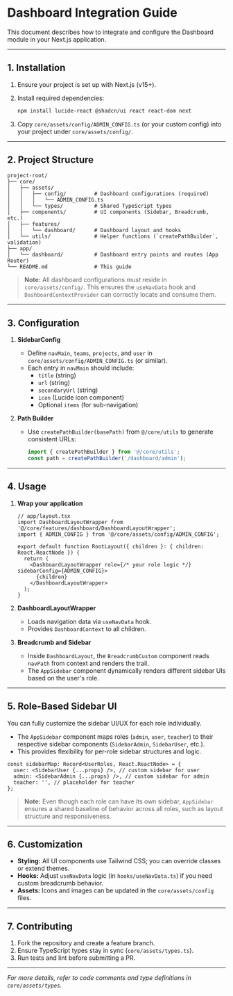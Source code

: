 # Dashboard Integration Guide

This document describes how to integrate and configure the Dashboard module in your Next.js application.

---

## 1. Installation

1. Ensure your project is set up with Next.js (v15+).
2. Install required dependencies:

   ```bash
   npm install lucide-react @shadcn/ui react react-dom next
   ```

3. Copy `core/assets/config/ADMIN_CONFIG.ts` (or your custom config) into your project under `core/assets/config/`.

---

## 2. Project Structure

```
project-root/
├── core/
│   ├── assets/
│   │   ├── config/         # Dashboard configurations (required)
│   │   │   └── ADMIN_CONFIG.ts
│   │   └── types/          # Shared TypeScript types
│   ├── components/         # UI components (Sidebar, Breadcrumb, etc.)
│   ├── features/
│   │   └── dashboard/      # Dashboard layout and hooks
│   └── utils/              # Helper functions (`createPathBuilder`, validation)
├── app/
│   └── dashboard/          # Dashboard entry points and routes (App Router)
└── README.md               # This guide
```

> **Note:** All dashboard configurations _must_ reside in `core/assets/config/`. This ensures the `useNavData` hook and `DashboardContextProvider` can correctly locate and consume them.

---

## 3. Configuration

1. **SidebarConfig**
   - Define `navMain`, `teams`, `projects`, and `user` in `core/assets/config/ADMIN_CONFIG.ts` (or similar).
   - Each entry in `navMain` should include:
     - `title` (string)
     - `url` (string)
     - `secondaryUrl` (string)
     - `icon` (Lucide icon component)
     - Optional `items` (for sub-navigation)

2. **Path Builder**
   - Use `createPathBuilder(basePath)` from `@/core/utils` to generate consistent URLs:

     ```ts
     import { createPathBuilder } from '@/core/utils';
     const path = createPathBuilder('/dashboard/admin');
     ```

---

## 4. Usage

1. **Wrap your application**

   ```tsx
   // app/layout.tsx
   import DashboardLayoutWrapper from '@/core/features/dashboard/DashboardLayoutWrapper';
   import { ADMIN_CONFIG } from '@/core/assets/config/ADMIN_CONFIG';

   export default function RootLayout({ children }: { children: React.ReactNode }) {
     return (
       <DashboardLayoutWrapper role={/* your role logic */} sidebarConfig={ADMIN_CONFIG}>
         {children}
       </DashboardLayoutWrapper>
     );
   }
   ```

2. **DashboardLayoutWrapper**
   - Loads navigation data via `useNavData` hook.
   - Provides `DashboardContext` to all children.

3. **Breadcrumb and Sidebar**
   - Inside `DashboardLayout`, the `BreadcrumbCustom` component reads `navPath` from context and renders the trail.
   - The `AppSidebar` component dynamically renders different sidebar UIs based on the user's role.

---

## 5. Role-Based Sidebar UI

You can fully customize the sidebar UI/UX for each role individually.

- The `AppSidebar` component maps roles (`admin`, `user`, `teacher`) to their respective sidebar components (`SidebarAdmin`, `SidebarUser`, etc.).
- This provides flexibility for per-role sidebar structures and logic.

```tsx
const sidebarMap: Record<UserRoles, React.ReactNode> = {
  user: <SidebarUser {...props} />, // custom sidebar for user
  admin: <SidebarAdmin {...props} />, // custom sidebar for admin
  teacher: '', // placeholder for teacher
};
```

> **Note:** Even though each role can have its own sidebar, `AppSidebar` ensures a shared baseline of behavior across all roles, such as layout structure and responsiveness.

---

## 6. Customization

- **Styling:** All UI components use Tailwind CSS; you can override classes or extend themes.
- **Hooks:** Adjust `useNavData` logic (in `hooks/useNavData.ts`) if you need custom breadcrumb behavior.
- **Assets:** Icons and images can be updated in the `core/assets/config` files.

---

## 7. Contributing

1. Fork the repository and create a feature branch.
2. Ensure TypeScript types stay in sync (`core/assets/types.ts`).
3. Run tests and lint before submitting a PR.

---

_For more details, refer to code comments and type definitions in `core/assets/types`._
